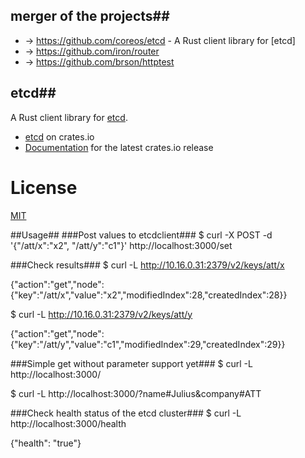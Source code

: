 ## merger of the projects##
* -> https://github.com/coreos/etcd - A Rust client library for [etcd]
* -> https://github.com/iron/router
* -> https://github.com/brson/httptest


## etcd##

A Rust client library for [etcd](https://github.com/coreos/etcd).

* [etcd](https://crates.io/crates/etcd) on crates.io
* [Documentation](http://jimmycuadra.github.io/rust-etcd/) for the latest crates.io release

# License

[MIT](http://opensource.org/licenses/MIT)

##Usage##
###Post values to etcdclient###
$ curl -X POST -d '{"/att/x":"x2", "/att/y":"c1"}' http://localhost:3000/set

###Check results###
$ curl -L http://10.16.0.31:2379/v2/keys/att/x

{"action":"get","node":{"key":"/att/x","value":"x2","modifiedIndex":28,"createdIndex":28}}

$ curl -L http://10.16.0.31:2379/v2/keys/att/y

{"action":"get","node":{"key":"/att/y","value":"c1","modifiedIndex":29,"createdIndex":29}}

###Simple get without parameter support yet###
$ curl -L http://localhost:3000/

$ curl -L http://localhost:3000/?name#Julius&company#ATT

###Check health status of the etcd cluster###
$ curl -L http://localhost:3000/health

{"health": "true"}
